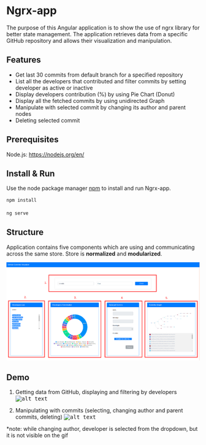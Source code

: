 # Ngrx-app

  The purpose of this Angular application is to show the use of ngrx library for better state management. 
  The application retrieves data from a specific GitHub repository and allows their visualization and manipulation.

## Features

* Get last 30 commits from default branch for a specified repository
* List all the developers that contributed and filter commits by setting developer as active or inactive
* Display developers contribution (%) by using Pie Chart (Donut)
* Display all the fetched commits by using unidirected Graph
* Manipulate with selected commit by changing its author and parent nodes
* Deleting selected commit

## Prerequisites

  Node.js: https://nodejs.org/en/
  
## Install & Run

  Use the node package manager [npm](https://www.npmjs.com/) to install and run Ngrx-app.

  ```bash
  npm install

  ng serve
  ```
  
## Structure
  
  Application contains five components which are using and communicating across the same store. 
  Store is <strong>normalized</strong> and <strong>modularized</strong>. 
  
  <kbd>![alt text](/src/assets/components.png)


## Demo
  
  1. Getting data from GitHub, displaying and filtering by developers
  <kbd>![alt text](/src/assets/ngrx-app_dev_filter.gif)
  
  
  2. Manipulating with commits (selecting, changing author and parent commits, deleting)
  <kbd>![alt text](/src/assets/ngrx-app_commits_man.gif)
  
  *note: while changing author, developer is selected from the dropdown, but it is not visible on the gif





